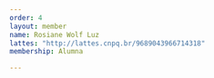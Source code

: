 ```yaml
---
order: 4
layout: member
name: Rosiane Wolf Luz
lattes: "http://lattes.cnpq.br/9689043966714318"
membership: Alumna

---
```

